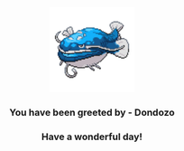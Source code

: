 <p align="center">
    <img src="https://raw.githubusercontent.com/PokeAPI/sprites/master/sprites/pokemon/977.png" width="150" height="150">
</p>
<h3 align="center">You have been greeted by - <b>Dondozo</b></h3>
<h3 align="center">Have a wonderful day!</h3>
